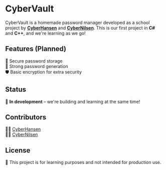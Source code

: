 # CyberVault  

CyberVault is a homemade password manager developed as a school project by [**CyberHansen**](https://github.com/cyberHansen) and [**CyberNilsen**](https://github.com/CyberNilsen). This is our first project in **C#** and **C++**, and we're learning as we go!  

## Features (Planned)  
🔐 Secure password storage  
🔑 Strong password generation  
🛡️ Basic encryption for extra security  

## Status  
🚧 **In development** – we're building and learning at the same time!  

## Contributors  
👨‍💻 [CyberHansen](https://github.com/cyberHansen)  
👨‍💻 [CyberNilsen](https://github.com/CyberNilsen)  

## License  
📜 This project is for learning purposes and not intended for production use.  
